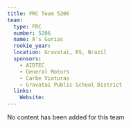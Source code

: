 ```yaml
---
title: FRC Team 5206
team:
  type: FRC
  number: 5206
  name: A's Gurias
  rookie_year: 
  location: Gravatai, RS, Brazil
  sponsors:
    - AIDTEC
    - General Motors
    - Carbe Viaturas
    - Gravatai Public School District
  links:
    Website: 
---
```

No content has been added for this team